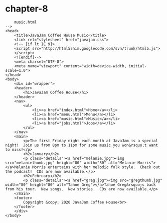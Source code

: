 # chapter-8
<html>

		music.html
	-->
	<head>
		<title>JavaJam Coffee House Music</title>
		<link rel="stylesheet" href="javajam.css">
		<!-- [if lt IE 9]>
		<script src="http://html5shim.googlecode.com/svn/trunk/html5.js">
		</script>
		<![endif]-->
		<meta charset="UTF-8">
		<meta name="viewport" content="width=device-width, initial-scale=1.0">
	</head>
	<body>
		<div id="wrapper">
		<header>
			<h1>JavaJam Coffee House</h1>
		</header>
		<nav>
			<ul>
				<li><a href="index.html">Home</a></li>
				<li><a href="menu.html">Menu</a></li>
				<li><a href="music.html">Music</a></li>
				<li><a href="jobs.html">Jobs</a></li>
			</ul>
		</nav>
		<main>
			<p>The first Friday night each month at JavaJam is a special night!  Join us from 8pm to 11pm for some music you won&rsquo;t want to miss!</p>
			<h2>January</h2>
			<p class="details"><a href="melanie.jpg"><img src="melaniethumb.jpg" height="80" width="80" alt="Melanie Morris"></a>Melanie Morris entertains with her melodic folk style.  Check out the podcast!  CDs are now available.</p>
			<h2>February</h2>
			<p class="details"><a href="greg.jpg"><img src="gregthumb.jpg" width="80" height="80" alt="Tahoe Greg"></a>Tahoe Greg&rsquo;s back from his tour.  New songs.  New stories.  CDs are now available.</p>
		</main>
		<footer>
			Copyright &copy; 2020 JavaJam Coffee House<br>		
		</footer>
		</div>
	</body>
</html>
